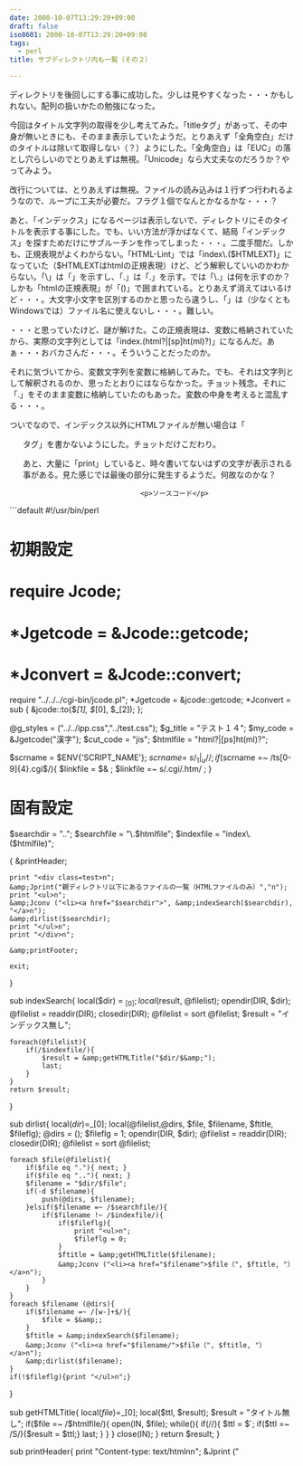 ```yaml
---
date: 2000-10-07T13:29:20+09:00
draft: false
iso8601: 2000-10-07T13:29:20+09:00
tags:
  - perl
title: サブディレクトリ内も一覧（その２）

---
```


<div class="entry-body">
                                 <p>ディレクトリを後回しにする事に成功した。少しは見やすくなった・・・かもしれない。配列の扱いかたの勉強になった。 </p>

<p>今回はタイトル文字列の取得を少し考えてみた。「titleタグ」があって、その中身が無いときにも、そのまま表示していたようだ。とりあえず「全角空白」だけのタイトルは除いて取得しない（？）ようにした。「全角空白」は「EUC」の落とし穴らしいのでとりあえずは無視。「Unicode」なら大丈夫なのだろうか？やってみよう。 </p>

<p>改行については、とりあえずは無視。ファイルの読み込みは１行ずつ行われるようなので、ループに工夫が必要だ。フラグ１個でなんとかなるかな・・・？ </p>

<p>あと、「インデックス」になるページは表示しないで、ディレクトリにそのタイトルを表示する事にした。でも、いい方法が浮かばなくて、結局「インデックス」を探すためだけにサブルーチンを作ってしまった・・・。二度手間だ。しかも、正規表現がよくわからない。「HTML-Lint」では「index\.($HTMLEXT)」になっていた（$HTMLEXTはhtmlの正規表現）けど、どう解釈していいのかわからない。「\」は「」を示すし、「.」は「.」を示す。では「\.」は何を示すのか？しかも「htmlの正規表現」が「()」で囲まれている。とりあえず消えてはいるけど・・・。大文字小文字を区別するのかと思ったら違うし、「」は（少なくともWindowsでは）ファイル名に使えないし・・・。難しい。 </p>

<p>・・・と思っていたけど、謎が解けた。この正規表現は、変数に格納されていたから、実際の文字列としては「index.(html?|[sp]ht(ml)?)」になるんだ。あぁ・・・おバカさんだ・・・。そういうことだったのか。 </p>

<p>それに気づいてから、変数文字列を変数に格納してみた。でも、それは文字列として解釈されるのか、思ったとおりにはならなかった。チョット残念。それに「.」をそのまま変数に格納していたのもあった。変数の中身を考えると混乱する・・・。 </p>

<p>ついでなので、インデックス以外にHTMLファイルが無い場合は「</p><ul>タグ」を書かないようにした。チョットだけこだわり。 

<p>あと、大量に「print」していると、時々書いてないはずの文字が表示される事がある。見た感じでは最後の部分に発生するようだ。何故なのかな？</p>
                              
                                 <p>ソースコード</p>

</ul>```default
#!/usr/bin/perl

# 初期設定
# require Jcode;
# *Jgetcode = &amp;Jcode::getcode;
# *Jconvert = &amp;Jcode::convert;

require "../../../cgi-bin/jcode.pl";
*Jgetcode = &amp;jcode::getcode;
*Jconvert = sub { &amp;jcode::to($_[1], $_[0], $_[2]); };

@g_styles = ("../../ipp.css","../test.css");
$g_title = "テスト１４";
$my_code = &amp;Jgetcode("漢字");
$cut_code = "jis";
$htmlfile = "html?|[ps]ht(ml)?";

$scrname = $ENV{'SCRIPT_NAME'};
$scrname =~ s/_1|_u// ;
if($scrname =~ /ts[0-9]{4}.cgi$/){
    $linkfile = $&amp; ;
    $linkfile =~ s/.cgi/.htm/ ;
}

# 固有設定
$searchdir = "..";
$searchfile = "\.$htmlfile";
$indexfile = "index\.($htmlfile)";

{
    &amp;printHeader;

    print "<div class=test>n";
    &amp;Jprint("親ディレクトリ以下にあるファイルの一覧（HTMLファイルのみ）","n");
    print "<ul>n";
    &amp;Jconv ("<li><a href="$searchdir">", &amp;indexSearch($searchdir), "</a>n");
    &amp;dirlist($searchdir);
    print "</ul>n";
    print "</div>n";

    &amp;printFooter;

    exit;
}

sub indexSearch{
    local($dir) = $_[0];
    local($result, @filelist);
    opendir(DIR, $dir);
    @filelist = readdir(DIR);
    closedir(DIR);
    @filelist = sort @filelist;
    $result = "インデックス無し";

    foreach(@filelist){
        if(/$indexfile/){
            $result = &amp;getHTMLTitle("$dir/$&amp;");
            last;
        }
    }
    return $result;
}

sub dirlist{
    local($dir)=$_[0];
    local(@filelist,@dirs, $file, $filename, $ftitle, $fileflg);
    @dirs = ();
    $fileflg = 1;
    opendir(DIR, $dir);
    @filelist = readdir(DIR);
    closedir(DIR);
    @filelist = sort @filelist;

    foreach $file(@filelist){
        if($file eq "."){ next; }
        if($file eq ".."){ next; }
        $filename = "$dir/$file";
        if(-d $filename){
            push(@dirs, $filename);
        }elsif($filename =~ /$searchfile/){
            if($filename !~ /$indexfile/){
                if($fileflg){
                    print "<ul>n";
                    $fileflg = 0;
                }
                $ftitle = &amp;getHTMLTitle($filename);
                &amp;Jconv ("<li><a href="$filename">$file（", $ftitle, "）</a>n");
            }
        }
    }
    foreach $filename (@dirs){
        if($filename =~ /[w-]+$/){
            $file = $&amp;;
        }
        $ftitle = &amp;indexSearch($filename);
        &amp;Jconv ("<li><a href="$filename/">$file（", $ftitle, "）</a>n");
        &amp;dirlist($filename);
    }
    if(!$fileflg){print "</ul>n";}
}

sub getHTMLTitle{
    local($file)=$_[0];
    local($ttl, $result);
    $result = "タイトル無し";
    if($file =~ /$htmlfile/){
        open(IN, $file);
        while(<IN>){
            if(/<title>/){
                if($' =~ /</title>/){
                    $ttl = $`;
                    if($ttl =~ /S/){$result = $ttl;}
                    last;
                }
            }
        }
        close(IN);
    }
    return $result;
}

sub printHeader{
    print "Content-type: text/htmlnn";
    &amp;Jprint ("<html lang=ja><head><title>$g_title</title>n");
    foreach (@g_styles){
        print "<link rel="stylesheet" type="text/css" href="$_">n";
    }
    print "</head><body>n";
    print "<div class=head>n";
    &amp;Jprint ("<h1>$g_title</h1><hr>n");
    &amp;printlinks;
    print "<hr></div>n";
}

sub printFooter{
    print "<div class=foot><hr>n";
    &amp;printlinks;
    print "<hr>n";
    open(IN, "../../sig.txt");
    while (<IN>){
        print;
    }
    close(IN);
    print "</div>n";
    print "</body></html>n";
}

sub printlinks{
    print "<a href="../../../index.htm">Home</a>n";
    print "/n<a href="../../">Perl</a>n";
    print "/n<a href="../">TestCGI Index</a>n";
    if($linkfile){
        &amp;Jprint ("/n<a href="../$linkfile">$g_titleの解説</a>n");
    }
}

sub Jprint{
    foreach (@_) {
        print &amp;Jconvert($_, $cut_code, $my_code);
    }
}

sub Jconv{
    foreach (@_) {
        print &amp;Jconvert($_, $cut_code, &amp;Jgetcode($_));
    }
}
```
                              </div>
    	